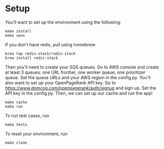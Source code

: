 # Setup

You'll want to set up the environment using the following:
```
make install
make venv
```
If you don't have redis, pull using homebrew:
```
brew tap redis-stack/redis-stack
brew install redis-stack
```
Then you'll need to create your SQS queues. Go to AWS console and create at least 3 queues: one URL frontier, one worker queue, one prioritizer queue.
Set the queue URLs and your AWS region in the config.py.
You'll also want to set up your OpenPageRank API key.
Go to https://www.domcop.com/openpagerank/auth/signup and sign up.
Set the API key in the config.py.
Then, we can set up our cache and run the app!
```
make cache
make run
```
To run test cases, run
```
make tests
```
To reset your environment, run
```
make clean
```
